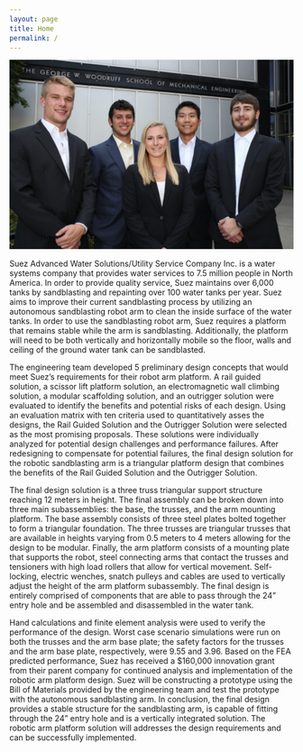 ```yaml
---
layout: page
title: Home
permalink: /
---
```


![Team](/images/team.jpg)

Suez Advanced Water Solutions/Utility Service Company Inc. is a water systems company that provides water services to 7.5 million people in North America. In order to provide quality service, Suez maintains over 6,000 tanks by sandblasting and repainting over 100 water tanks per year. Suez aims to improve their current sandblasting process by utilizing an autonomous sandblasting robot arm to clean the inside surface of the water tanks. In order to use the sandblasting robot arm, Suez requires a platform that remains stable while the arm is sandblasting. Additionally, the platform will need to be both vertically and horizontally mobile so the floor, walls and ceiling of the ground water tank can be sandblasted. 

The engineering team developed 5 preliminary design concepts that would meet Suez’s requirements for their robot arm platform. A rail guided solution, a scissor lift platform solution, an electromagnetic wall climbing solution, a modular scaffolding solution, and an outrigger solution were evaluated to identify the benefits and potential risks of each design. Using an evaluation matrix with ten criteria used to quantitatively asses the designs, the Rail Guided Solution and the Outrigger Solution were selected as the most promising proposals. These solutions were individually analyzed for potential design challenges and performance failures. After redesigning to compensate for potential failures, the final design solution for the robotic sandblasting arm is a triangular platform design that combines the benefits of the Rail Guided Solution and the Outrigger Solution.

The final design solution is a three truss triangular support structure reaching 12 meters in height. The final assembly can be broken down into three main subassemblies: the base, the trusses, and the arm mounting platform. The base assembly consists of three steel plates bolted together to form a triangular foundation. The three trusses are triangular trusses that are available in heights varying from 0.5 meters to 4 meters allowing for the design to be modular. Finally, the arm platform consists of a mounting plate that supports the robot, steel connecting arms that contact the trusses and tensioners with high load rollers that allow for vertical movement. Self-locking, electric wenches, snatch pulleys and cables are used to vertically adjust the height of the arm platform subassembly. The final design is entirely comprised of components that are able to pass through the 24” entry hole and be assembled and disassembled in the water tank.

Hand calculations and finite element analysis were used to verify the performance of the design. Worst case scenario simulations were run on both the trusses and the arm base plate; the safety factors for the trusses and the arm base plate, respectively, were 9.55 and 3.96. Based on the FEA predicted performance, Suez has received a $160,000 innovation grant from their parent company for continued analysis and implementation of the robotic arm platform design. Suez will be constructing a prototype using the Bill of Materials provided by the engineering team and test the prototype with the autonomous sandblasting arm. In conclusion, the final design provides a stable structure for the sandblasting arm, is capable of fitting through the 24” entry hole and is a vertically integrated solution. The robotic arm platform solution will addresses the design requirements and can be successfully implemented.
